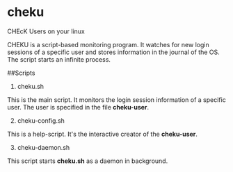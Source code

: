 # cheku
CHEcK Users on your linux

CHEKU is a script-based monitoring program.
It watches for new login sessions of a specific user and stores information in the journal of the OS.
The script starts an infinite process.

##Scripts

1. cheku.sh

 This is the main script. It monitors the login session information of a specific user.
 The user is specified in the file **cheku-user**.

2. cheku-config.sh

 This is a help-script. It's the interactive creator of the **cheku-user**.

3. cheku-daemon.sh

 This script starts **cheku.sh** as a daemon in background.
